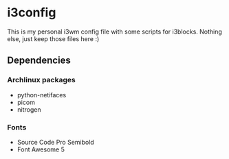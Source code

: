 # i3config
This is my personal i3wm config file with some scripts for i3blocks. Nothing else, just keep those files here :)

## Dependencies
### Archlinux packages
- python-netifaces
- picom
- nitrogen

### Fonts
- Source Code Pro Semibold
- Font Awesome 5
